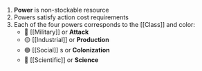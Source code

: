 1. **Power** is non-stockable resource
2. Powers satisfy action cost requirements
3. Each of the four powers corresponds to the [[Class]] and color:
	- 🔴 [[Military]]	or **Attack**
	- 🟡 [[Industrial]] or **Production**
	- 🟢 [[Social]] s	or **Colonization**
	- 🔵 [[Scientific]] or **Science**

